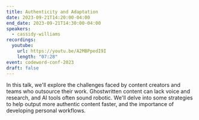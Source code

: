 ```yaml
---
title: Authenticity and Adaptation
date: 2023-09-21T14:20:00-04:00
end_date: 2023-09-21T14:30:00-04:00
speakers:
  - cassidy-williams
recordings:
  youtube:
    url: https://youtu.be/A2MBPpedI9I
    length: "07:28"
event: codeword-conf-2023
draft: false
---
```


In this talk, we'll explore the challenges faced by content creators and teams who outsource their work. Ghostwritten content can lack voice and research, and AI tools often sound robotic. We'll delve into some strategies to help output more authentic content faster, and the importance of developing personal workflows.